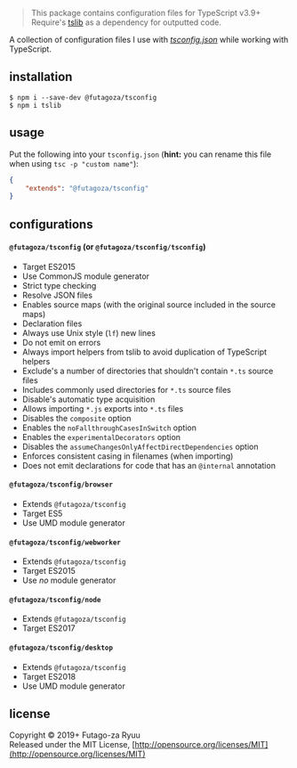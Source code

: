 > This package contains configuration files for TypeScript v3.9+<br>
> Require's [tslib](https://www.npmjs.com/package/tslib) as a dependency for outputted code.

A collection of configuration files I use with _[tsconfig.json](https://www.typescriptlang.org/v2/en/tsconfig)_ while working with TypeScript.

## installation

```console
$ npm i --save-dev @futagoza/tsconfig
$ npm i tslib
```

## usage

Put the following into your `tsconfig.json` (__hint:__ you can rename this file when using `tsc -p "custom name"`):

```json
{
    "extends": "@futagoza/tsconfig"
}
```

## configurations

#### __`@futagoza/tsconfig`__ (or __`@futagoza/tsconfig/tsconfig`__)

- Target ES2015
- Use CommonJS module generator
- Strict type checking
- Resolve JSON files
- Enables source maps (with the original source included in the source maps)
- Declaration files
- Always use Unix style (`lf`) new lines
- Do not emit on errors
- Always import helpers from tslib to avoid duplication of TypeScript helpers
- Exclude's a number of directories that shouldn't contain `*.ts` source files
- Includes commonly used directories for `*.ts` source files
- Disable's automatic type acquisition
- Allows importing `*.js` exports into `*.ts` files
- Disables the `composite` option
- Enables the `noFallthroughCasesInSwitch` option
- Enables the `experimentalDecorators` option
- Disables the `assumeChangesOnlyAffectDirectDependencies` option
- Enforces consistent casing in filenames (when importing)
- Does not emit declarations for code that has an `@internal` annotation

#### __`@futagoza/tsconfig/browser`__

- Extends `@futagoza/tsconfig`
- Target ES5
- Use UMD module generator

#### __`@futagoza/tsconfig/webworker`__

- Extends `@futagoza/tsconfig`
- Target ES2015
- Use _no_ module generator

#### __`@futagoza/tsconfig/node`__

- Extends `@futagoza/tsconfig`
- Target ES2017

#### __`@futagoza/tsconfig/desktop`__

- Extends `@futagoza/tsconfig`
- Target ES2018
- Use UMD module generator

## license

Copyright © 2019+ Futago-za Ryuu<br>
Released under the MIT License, [http://opensource.org/licenses/MIT](http://opensource.org/licenses/MIT)
